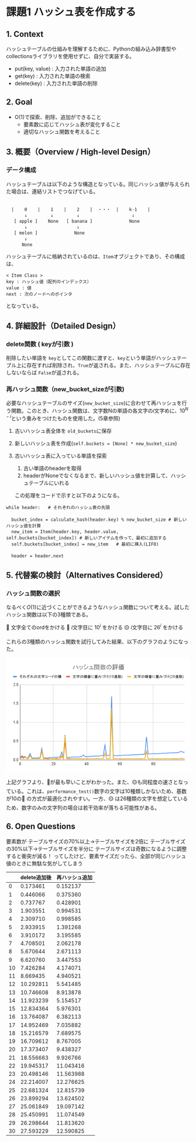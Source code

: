 # 課題1 ハッシュ表を作成する

## 1. Context

ハッシュテーブルの仕組みを理解するために、Pythonの組み込み辞書型やcollectionsライブラリを使用せずに、自分で実装する。

- put(key, value) :  入力された単語の追加
- get(key) : 入力された単語の検索
- delete(key) : 入力された単語の削除

## 2. Goal

- O(1)で探索、削除、追加ができること
  - 要素数に応じてハッシュ表が変化すること
  - 適切なハッシュ関数を考えること

<!-- ## 3. Non-Goals -->

<!-- 明確に対応しない範囲

 期待されそうだけど対象外なもの（誤解防止） -->

## 3. 概要（Overview / High-level Design）

### データ構成

ハッシュテーブルは以下のような構造となっている。同じハッシュ値が与えられた場合は、連結リストでつなげている。

```

  |    0    |    1    |    2    |  ・・・  |    k-1    |
       ↓         ↓         ↓                    ↓
   [ apple ]    None   [ banana ]              None
       ↓                   ↓
   [ melon ]              None
       ↓
      None

```

ハッシュテーブルに格納されているのは、`Item`オブジェクトであり、その構成は、

```
< Item Class >
key : ハッシュ値（配列のインデックス）
value : 値
next : 次のノードへのポインタ
```

となっている。

<!-- 
- システム全体の構造や流れを図や文章で説明
- コンポーネントの役割やデータの流れ
- アーキテクチャ図があると◎ -->

## 4. 詳細設計（Detailed Design）

<!-- - 各コンポーネント/モジュールの詳細
- API仕様、データ構造、クラス設計など
- 例：
  - 新しいクラスとその責務
  - API endpoint の定義（メソッド、パス、リクエスト/レスポンス形式） -->

### delete関数 ( keyが引数 )

削除したい単語を `key`としてこの関数に渡すと、`key`という単語がハッシュテーブル上に存在すれば削除され、`True`が返される。また、ハッシュテーブルに存在しないならば `False`が返される。

### 再ハッシュ関数（new_bucket_sizeが引数)

必要なハッシュテーブルのサイズ(`new_bucket_size`)に合わせて再ハッシュを行う関数。このとき、ハッシュ関数は、文字数Nの単語の各文字の$i$文字めに、$10^{N-i}$という重みをつけたものを使用した。(5章参照)

1. 古いハッシュ表全体を `old_buckets`に保存
2. 新しいハッシュ表を作成(`self.buckets = [None] * new_bucket_size`)
3. 古いハッシュ表に入っている単語を探索
   1. 古い単語のheaderを取得
   2. headerがNoneでなくなるまで、新しいハッシュ値を計算して、ハッシュテーブルにいれる


   この処理をコードで示すと以下のようになる。

```
while header:   # それぞれのハッシュ表の先頭

  bucket_index = calculate_hash(header.key) % new_bucket_size # 新しいハッシュ値を計算
  new_item = Item(header.key, header.value, self.buckets[bucket_index]) # 新しいアイテムを作って、最初に追加する
  self.buckets[bucket_index] = new_item   # 最初に挿入(LIFO)

  header = header.next
```

## 5. 代替案の検討（Alternatives Considered）

<!-- - 他のアプローチとその比較
- なぜ今回の設計を選んだのか
- 落とし穴やトレードオフの説明 -->

### ハッシュ関数の選択

なるべく$O(1)$に近づくことができるようなハッシュ関数について考える。試したハッシュ関数は以下の3種類である。

  🔵  文字全てのordをかける
  🔴  $i$文字目に $10^i$ をかける
  🟡  $i$文字目に $26^i$ をかける

これらの3種類のハッシュ関数を試行してみた結果、以下のグラフのようになった。

![alt text](image/Hash_evaluation.png)

上記グラフより、🔴が最も早いことがわかった。また、🟡も同程度の速さとなっている。これは、`performance_test()`数字の文字は10種類しかないため、基数が10の🔴 の方式が最適化されやすい。一方、🟡 は26種類の文字を想定しているため、数字のみの文字列の場合は若干効率が落ちる可能性がある。

## 6. Open Questions

要素数が
    テーブルサイズの70%以上→テーブルサイズを2倍に
    テーブルサイズの30%以下→テーブルサイズを半分に
    テーブルサイズは奇数になるように調整すると衝突が減る！
ってしたけど、要素サイズだったら、全部が同じハッシュ値のときに無駄な気がしてしまう

|    | delete追加後 | 再ハッシュ追加 |
| -- | ------------ | -------------- |
| 0  | 0.173461     | 0.152137       |
| 1  | 0.446066     | 0.375360       |
| 2  | 0.737767     | 0.428901       |
| 3  | 1.903551     | 0.994531       |
| 4  | 2.309710     | 0.998585       |
| 5  | 2.933915     | 1.391268       |
| 6  | 3.910172     | 3.195585       |
| 7  | 4.708501     | 2.062178       |
| 8  | 5.670644     | 2.671113       |
| 9  | 6.620760     | 3.447553       |
| 10 | 7.426284     | 4.174071       |
| 11 | 8.669435     | 4.940521       |
| 12 | 10.292811    | 5.541485       |
| 13 | 10.746608    | 8.913878       |
| 14 | 11.923239    | 5.154517       |
| 15 | 12.834364    | 5.976301       |
| 16 | 13.764087    | 6.382113       |
| 17 | 14.952469    | 7.035882       |
| 18 | 15.216579    | 7.689575       |
| 19 | 16.709612    | 8.767005       |
| 20 | 17.373407    | 9.438327       |
| 21 | 18.556663    | 9.926766       |
| 22 | 19.945317    | 11.043416      |
| 23 | 20.498146    | 11.563988      |
| 24 | 22.214007    | 12.276625      |
| 25 | 22.681324    | 12.815739      |
| 26 | 23.899294    | 13.624502      |
| 27 | 25.061849    | 19.097142      |
| 28 | 25.450991    | 11.074549      |
| 29 | 26.298644    | 11.813620      |
| 30 | 27.593229    | 12.590825      |

<!-- 
## 6. 代替案の検討（Alternatives Considered）

- 他のアプローチとその比較
- なぜ今回の設計を選んだのか
- 落とし穴やトレードオフの説明

## 7. テスト計画（Testing Plan）

- 単体テスト・統合テスト・E2E テストなど
- テストの対象と手法
- 失敗ケースや境界条件もカバーしているか

## 8. Open Questions）

- 現時点での不確実な部分やリスク
- 要議論事項（明確でなくてもOK）

## 10. 関連資料・リンク（Appendix / References）

- 関連 issue, PR, 設計資料、ミーティングノートなど -->
